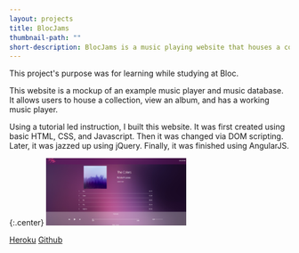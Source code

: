 ```yaml
---
layout: projects
title: BlocJams
thumbnail-path: ""
short-description: BlocJams is a music playing website that houses a collection of music and allows users to play their collection.
---
```


This project's purpose was for learning while studying at Bloc.

This website is a mockup of an example music player and music database. It allows users to house a collection, view an album, and has a working music player.

Using a tutorial led instruction, I built this website. It was first created using basic HTML, CSS, and Javascript. Then it was changed via DOM scripting. Later, it was jazzed up using jQuery. Finally, it was finished using AngularJS.

{:.center}
<img src="/assets/images/BlocJamsAngularSS.png" height="50%" width="50%">

[Heroku](https://bloc-jams-amber-caldwell.herokuapp.com/)
[Github](https://github.com/acaldwell710/bloc-jams-angular)
